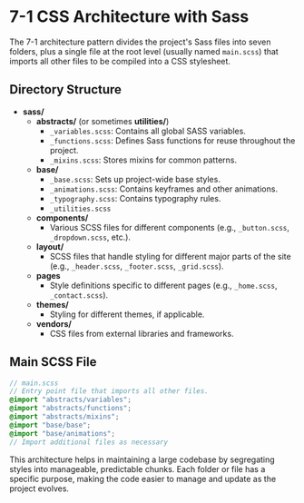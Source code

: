 # 7-1 CSS Architecture with Sass

The 7-1 architecture pattern divides the project's Sass files into seven folders, plus a single file at the root level (usually named `main.scss`) that imports all other files to be compiled into a CSS stylesheet.

## Directory Structure

- **sass/**
  - **abstracts/** (or sometimes **utilities/**)
    - `_variables.scss`: Contains all global SASS variables.
    - `_functions.scss`: Defines Sass functions for reuse throughout the project.
    - `_mixins.scss`: Stores mixins for common patterns.
  - **base/**
    - `_base.scss`: Sets up project-wide base styles.
    - `_animations.scss`: Contains keyframes and other animations.
    - `_typography.scss`: Contains typography rules.
    - `_utilities.scss`
  - **components/**
    - Various SCSS files for different components (e.g., `_button.scss`, `_dropdown.scss`, etc.).
  - **layout/**
    - SCSS files that handle styling for different major parts of the site (e.g., `_header.scss`, `_footer.scss`, `_grid.scss`).
  - **pages**
    - Style definitions specific to different pages (e.g., `_home.scss`, `_contact.scss`).
  - **themes/**
    - Styling for different themes, if applicable.
  - **vendors/**
    - CSS files from external libraries and frameworks.

## Main SCSS File

```scss
// main.scss
// Entry point file that imports all other files.
@import "abstracts/variables";
@import "abstracts/functions";
@import "abstracts/mixins";
@import "base/base";
@import "base/animations";
// Import additional files as necessary
```

This architecture helps in maintaining a large codebase by segregating styles into manageable, predictable chunks. Each folder or file has a specific purpose, making the code easier to manage and update as the project evolves.
